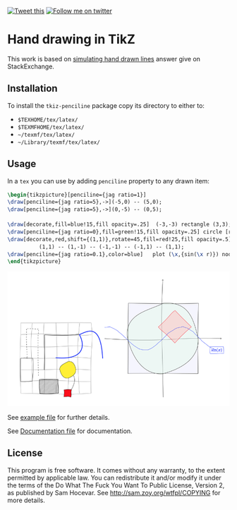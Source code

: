 [![Tweet this](http://img.shields.io/badge/%20-Tweet-00aced.svg)](https://twitter.com/intent/tweet?text=Draw%20technical%20dimension%20lines%20with%20%23TikZ%20and%20%23LaTeX&tw_p=tweetbutton&via=renard_0)
[![Follow me on twitter](http://img.shields.io/badge/Twitter-Follow-00aced.svg)](https://twitter.com/intent/follow?region=follow_link&screen_name=renard_0&tw_p=followbutton)


# Hand drawing in TikZ

This work is based on
[simulating hand drawn lines](http://tex.stackexchange.com/questions/39296)
answer give on StackExchange.


## Installation

To install the `tkiz-penciline` package copy its directory to either to:

- `$TEXHOME/tex/latex/`
- `$TEXMFHOME/tex/latex/`
- `~/texmf/tex/latex/`
- `~/Library/texmf/tex/latex/`

## Usage

In a `tex` you can use by adding `penciline` property to any drawn item:


```tex
\begin{tikzpicture}[penciline={jag ratio=1}]
\draw[penciline={jag ratio=5},->](-5,0) -- (5,0); 
\draw[penciline={jag ratio=5},->](0,-5) -- (0,5); 

\draw[decorate,fill=blue!15,fill opacity=.25]  (-3,-3) rectangle (3,3);
\draw[penciline={jag ratio=0},fill=green!15,fill opacity=.25] circle [radius=3cm]; 
\draw[decorate,red,shift={(1,1)},rotate=45,fill=red!25,fill opacity=.5] %
          (1,1) -- (1,-1) -- (-1,-1) -- (-1,1) -- (1,1);
\draw[penciline={jag ratio=0.1},color=blue]   plot (\x,{sin(\x r)}) node [decorate,draw] {$\sin(x)$} ;     
\end{tikzpicture}
```

![](example.png)

See [example file](tikz-penciline-example.pdf) for further details.

See [Documentation file](tikz-penciline-doc.pdf) for documentation.

## License

This program is free software. It comes without any warranty, to the extent
permitted by applicable law. You can redistribute it and/or modify it under
the terms of the Do What The Fuck You Want To Public License, Version 2, as
published by Sam Hocevar. See http://sam.zoy.org/wtfpl/COPYING for more
details.
